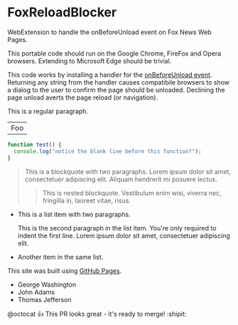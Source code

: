 # FoxReloadBlocker



WebExtension to handle the onBeforeUnload event on Fox News Web Pages. 

This portable code should run on the Google Chrome, FireFox and Opera browsers. 
Extending to Microsoft Edge should be trivial.

This code works by installing a handler for the 
[onBeforeUnload event](https://developer.mozilla.org/en-US/docs/Web/API/WindowEventHandlers/onbeforeunload). Returning any string from the handler causes compatibile browsers to show a dialog to the user to confirm the page should be unloaded. Declining the page unload averts the page reload (or navigation).

This is a regular paragraph.

<table>
    <tr>
        <td>Foo</td>
    </tr>
</table>

```js
function test() {
  console.log("notice the blank line before this function?");
}
```



> This is a blockquote with two paragraphs. Lorem ipsum dolor sit amet,
consectetuer adipiscing elit. Aliquam hendrerit mi posuere lectus.
> > This is nested blockquote.
Vestibulum enim wisi, viverra nec, fringilla in, laoreet vitae, risus.

*   This is a list item with two paragraphs.

    This is the second paragraph in the list item. You're
only required to indent the first line. Lorem ipsum dolor
sit amet, consectetuer adipiscing elit.

*   Another item in the same list.

This site was built using [GitHub Pages](https://pages.github.com/).

- George Washington
- John Adams
- Thomas Jefferson

@octocat :+1: This PR looks great - it's ready to merge! :shipit:
